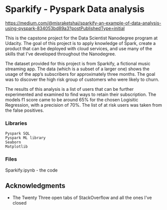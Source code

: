 # Sparkify - Pyspark Data analysis

https://medium.com/@misraketshai/sparkify-an-example-of-data-analysis-using-pyspark-834053bd89a3?postPublishedType=initial

This is the capstone project for the Data Scientist Nanodegree program at Udacity. The goal of this project is to apply knowledge of Spark, create a product that can be deployed with cloud services, and use many of the skills that I've developed throughout the Nanodegree. 

The dataset provided for this project is from Sparkify, a fictional music streaming app. The data (which is a subset of a larger one) shows the usage of the app’s subscribers for approximately three months. The goal was to discover the high risk group of customers who were likely to churn.

The results of this analysis is a list of users that can be further experimented and examined to find ways to retain their subscription. The models f1 score came to be around 65% for the chosen Logisitic Regression, with a precision of 70%. The list of at risk users was taken from the false positives. 

### Libraries

```
Pyspark SQL 
Pyspark ML library
Seaborn
Matplotlib
```

### Files

Sparkify.ipynb - the code 


## Acknowledgments

* The Twenty Three open tabs of StackOverflow and all the ones I've closed

